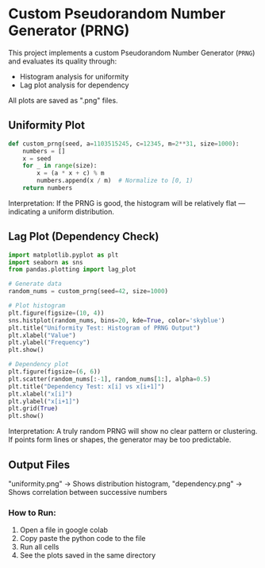 
# Custom Pseudorandom Number Generator (PRNG)

This project implements a custom Pseudorandom Number Generator (`PRNG`) and evaluates its quality through:
-  Histogram analysis for uniformity
-  Lag plot analysis for dependency

All plots are saved as ".png" files.

## Uniformity Plot

```python
def custom_prng(seed, a=1103515245, c=12345, m=2**31, size=1000):
    numbers = []
    x = seed
    for _ in range(size):
        x = (a * x + c) % m
        numbers.append(x / m)  # Normalize to [0, 1)
    return numbers
```

Interpretation:
If the PRNG is good, the histogram will be relatively flat — indicating a uniform distribution.


## Lag Plot (Dependency Check)

```python
import matplotlib.pyplot as plt
import seaborn as sns
from pandas.plotting import lag_plot

# Generate data
random_nums = custom_prng(seed=42, size=1000)

# Plot histogram
plt.figure(figsize=(10, 4))
sns.histplot(random_nums, bins=20, kde=True, color='skyblue')
plt.title("Uniformity Test: Histogram of PRNG Output")
plt.xlabel("Value")
plt.ylabel("Frequency")
plt.show()

# Dependency plot
plt.figure(figsize=(6, 6))
plt.scatter(random_nums[:-1], random_nums[1:], alpha=0.5)
plt.title("Dependency Test: x[i] vs x[i+1]")
plt.xlabel("x[i]")
plt.ylabel("x[i+1]")
plt.grid(True)
plt.show()
```

Interpretation:
A truly random PRNG will show no clear pattern or clustering.
If points form lines or shapes, the generator may be too predictable.

## Output Files

 "uniformity.png" → Shows distribution histogram, 
 "dependency.png" → Shows correlation between successive numbers

### How to Run:
1. Open a file in google colab
2. Copy paste the python code to the file
3. Run all cells
4. See the plots saved in the same directory
